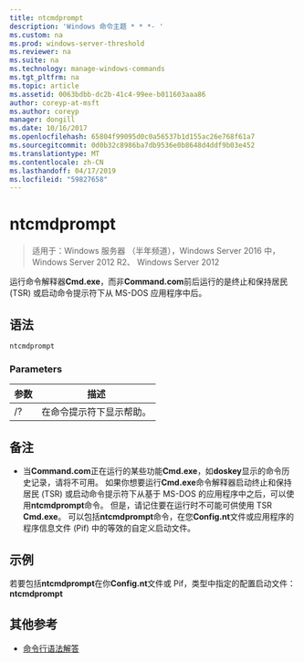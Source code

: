 ```yaml
---
title: ntcmdprompt
description: 'Windows 命令主题 * * *- '
ms.custom: na
ms.prod: windows-server-threshold
ms.reviewer: na
ms.suite: na
ms.technology: manage-windows-commands
ms.tgt_pltfrm: na
ms.topic: article
ms.assetid: 0063bdbb-dc2b-41c4-99ee-b011603aaa86
author: coreyp-at-msft
ms.author: coreyp
manager: dongill
ms.date: 10/16/2017
ms.openlocfilehash: 65804f99095d0c0a56537b1d155ac26e768f61a7
ms.sourcegitcommit: 0d0b32c8986ba7db9536e0b8648d4ddf9b03e452
ms.translationtype: MT
ms.contentlocale: zh-CN
ms.lasthandoff: 04/17/2019
ms.locfileid: "59827658"
---
```

# <a name="ntcmdprompt"></a>ntcmdprompt

>适用于：Windows 服务器 （半年频道），Windows Server 2016 中，Windows Server 2012 R2、 Windows Server 2012

运行命令解释器**Cmd.exe**，而非**Command.com**前后运行的是终止和保持居民 (TSR) 或启动命令提示符下从 MS-DOS 应用程序中后。
## <a name="syntax"></a>语法
```
ntcmdprompt
```
### <a name="parameters"></a>Parameters
|参数|描述|
|-------|--------|
|/?|在命令提示符下显示帮助。|
## <a name="remarks"></a>备注
-   当**Command.com**正在运行的某些功能**Cmd.exe**，如**doskey**显示的命令历史记录，请将不可用。 如果你想要运行**Cmd.exe**命令解释器启动终止和保持居民 (TSR) 或启动命令提示符下从基于 MS-DOS 的应用程序中之后，可以使用**ntcmdprompt**命令。 但是，请记住要在运行时不可能可供使用 TSR **Cmd.exe**。 可以包括**ntcmdprompt**命令，在您**Config.nt**文件或应用程序的程序信息文件 (Pif) 中的等效的自定义启动文件。
## <a name="examples"></a>示例
若要包括**ntcmdprompt**在你**Config.nt**文件或 Pif，类型中指定的配置启动文件： **ntcmdprompt**
## <a name="additional-references"></a>其他参考
-   [命令行语法解答](command-line-syntax-key.md)

